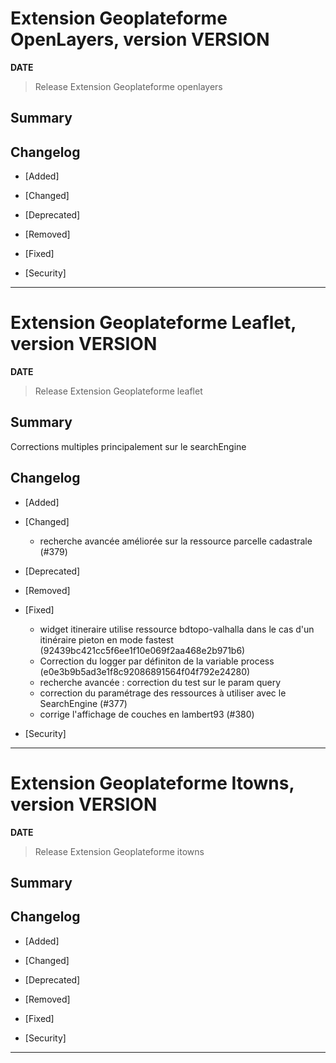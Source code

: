 



# Extension Geoplateforme OpenLayers, version __VERSION__

**__DATE__**
> Release Extension Geoplateforme openlayers

## Summary

## Changelog

* [Added]

* [Changed]

* [Deprecated]

* [Removed]

* [Fixed]

* [Security]

---

# Extension Geoplateforme Leaflet, version __VERSION__

**__DATE__**
> Release Extension Geoplateforme leaflet

## Summary

Corrections multiples principalement sur le searchEngine

## Changelog

* [Added]

* [Changed]

    - recherche avancée améliorée sur la ressource parcelle cadastrale (#379)

* [Deprecated]

* [Removed]

* [Fixed]

    - widget itineraire utilise ressource bdtopo-valhalla dans le cas d'un itinéraire pieton en mode fastest (92439bc421cc5f6ee1f10e069f2aa468e2b971b6)
    - Correction du logger par définiton de la variable process (e0e3b9b5ad3e1f8c92086891564f04f792e24280)
    - recherche avancée : correction du test sur le param query
    - correction du paramétrage des ressources à utiliser avec le SearchEngine (#377)
    - corrige l'affichage de couches en lambert93 (#380)

* [Security]

---



# Extension Geoplateforme Itowns, version __VERSION__

**__DATE__**
> Release Extension Geoplateforme itowns

## Summary

## Changelog

* [Added]

* [Changed]

* [Deprecated]

* [Removed]

* [Fixed]

* [Security]

---

